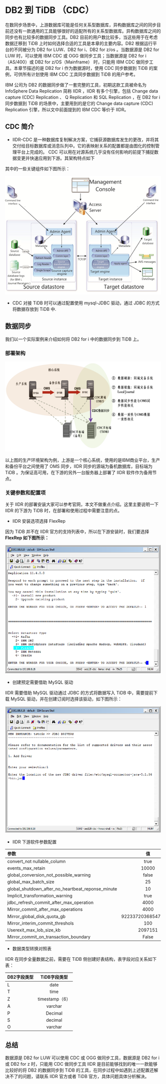 # DB2 到 TiDB （CDC）
在数同步场景中，上游数据库可能是任何关系型数据库，异构数据库之间的同步目前还没有一款通用的工具能够很好的适配所有的关系型数据库。异构数据库之间的同步也有比较多的数据同步工具。DB2 目前的用户数比较多，当这些用于在考虑数据迁移到 TiDB 上时如何选择合适的工具是本章的主要内容。DB2 根据运行平台的不同被分为 DB2 for LUW、DB2 for i、DB2 for z/os 。当数据源是 DB2 for LUW 时，可以使用 IBM CDC 或 OGG 做同步工具；当数据源是 DB2 for i（AS/400）或 DB2 for z/OS（Mainframe） 时，只能用 IBM CDC 做同步工具。本章节描述的是 DB2 for i 作为数据源时，使用 CDC 同步数据到 TiDB 的案例，可供所有计划使用 IBM CDC 工具同步数据到 TiDB 的用户参考。

IBM 公司为 DB2 的数据同步做了一套完整的工具，初期这款工具被命名为 InfoSphere Data Replication 简称 IIDR ，IIDR 有多个引擎，包括 Change data capture (CDC) Replication 、 Q Replication 和 SQL Replication ，在 DB2 for i 同步数据到 TiDB 的场景中，主要用到的是它的 Change data capture (CDC) Replication 引擎，所以文中前面提到的 IBM CDC 等价于 IIDR。


## CDC 简介
* IIDR-CDC 是一种数据库复制解决方案，它捕获源数据库发生的更改，并将其交付给目标数据库或消息队列中。它的表映射关系的配置都是由图化的控制管理平台上完成的。 CDC 可以用在对源系统几乎没有任何影响的前提下捕捉数据变更并快速应用到下游。其架构特点如下

其中的一些关键组件如下图所示：

![图片](/res/session4/chapter5/from-db2-to-tidb/cdc.png)


* CDC 对接 TiDB 时可以通过配置使用 mysql-JDBC 驱动，通过 JDBC 的方式将数据存放到 TiDB 中.


## 数据同步

我们以一个实际案例来介绍如何将 DB2 for i 中的数据同步到 TiDB 上。

### 部署架构
![图片](/res/session4/chapter5/from-db2-to-tidb/cdc-tidb-1.png)

以上图的生产环境架构为例，上游是一个核心系统，使用的是IBM商业平台，生产和备份平台之间使用了 OMS 同步，IIDR 同步的源端为备机数据库，目标端为 TiDB 。为保证高可用，在下游的另外一台服务器上部署了 IIDR 软件作为备用节点。

### 关键参数和配置项
关于 IIDR 的部署安装大家可以参考官网，本文不做重点介绍。这里主要说明一下 IIDR 的下游为 TiDB 时，在部署和使用过程中需要注意的点。

* IIDR 安装选项选择 FlexRep

因为 TiDB 并不在 IIDR 官方的支持列表中，所以在下游安装时，我们要选择 **FlexRep 如下图所示：**

![图片](/res/session4/chapter5/from-db2-to-tidb/cdc-tidb-2.png)

* 创建预定需要借助 MySQL 驱动

IIDR 需要借助 MySQL 驱动通过 JDBC 的方式将数据写入 TiDB 中，需要提前下载 MySQL 驱动，并在创建订阅时选择该驱动，如下图所示：

![图片](/res/session4/chapter5/from-db2-to-tidb/cdc-tidb-3.png)

* IIDR 下游软件参数配置

| 参数   | 值   | 
|:----|:----:|
| convert_not nullable_column   | true   | 
| events_max_retain   | 10000   | 
| global_conversion_not_possible_warning   | false   | 
| global_max_batch_size   | 25   | 
| global_shutdown_after_no_heartbeat_reponse_minute   | 10   | 
| Implicit_transformation_warning   | true   | 
| jdbc_refresh_commit_after_max_operation   | 4000   | 
| Mirror_commit_after_max_operations   | 4000   | 
| Mirror_global_disk_quota_gb   | 9223372036854775807   | 
| Mirror_interim_commit_threshols   | 100   | 
| Userexit_max_lob_size_kb   | 2097151   | 
| Mirror_commit_on_transaction_boundary   | False   | 

* 数据类型转换对照表

IIDR 在同步全量数据之前，需要在 TiDB 侧创建好表结构，表字段对应关系如下表：

| DB2字段类型   | TiDB字段类型   | 
|:----|:----:|
| L   | date   | 
| T   | time   | 
| Z   | timestamp（6）   | 
| A   | varchar   | 
| P   | Decimal   | 
| S   | decimal   | 
| O   | varchar   | 

## 总结
数据源是 DB2 for LUW 可以使用 CDC 或 OGG 做同步工具，数据源是 DB2 for i 或 DB2 for z 时，只能用 CDC 做同步工具
IIDR 是目前能够找到的唯一一款能够比较好的将 DB2 的数据同步到 TiDB 的工具，在同步过程中如遇到上述配置还解决不了的问题，请联系 IIDR 官方或者 TiDB 官方，具体问题具体分析解决。
